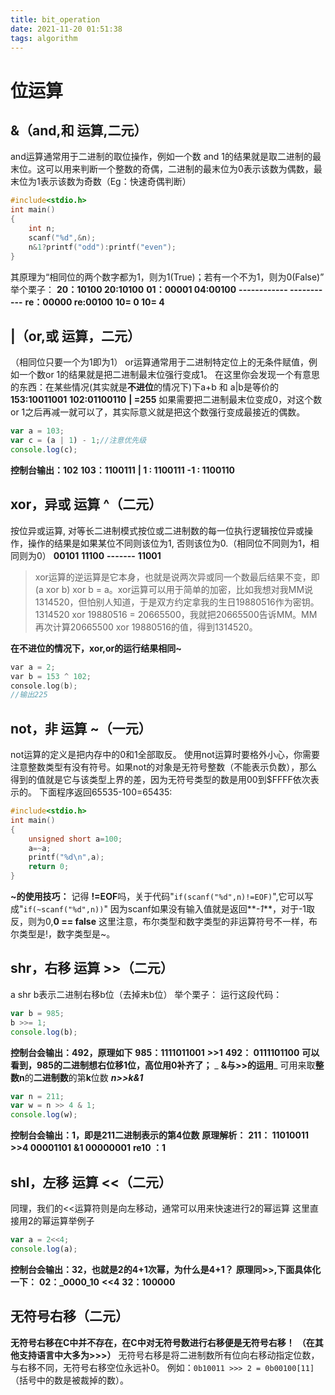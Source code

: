 ```yaml
---
title: bit_operation
date: 2021-11-20 01:51:38
tags: algorithm
---
```

# 位运算
## &（and,和 运算,二元）
and运算通常用于二进制的取位操作，例如一个数 and 1的结果就是取二进制的最末位。这可以用来判断一个整数的奇偶，二进制的最末位为0表示该数为偶数，最末位为1表示该数为奇数（Eg：快速奇偶判断）
```c
#include<stdio.h>
int main()
{
    int n;
    scanf("%d",&n);
    n&1?printf("odd"):printf("even");
}
```
其原理为“相同位的两个数字都为1，则为1(True)；若有一个不为1，则为0(False)”
举个栗子：
**20：10100        20:10100**
**01：00001        04:00100**
**------------        -----------**
**re：00000         re:00100**
**10=  0               10= 4**
##  |（or,或 运算，二元）
（相同位只要一个为1即为1）
or运算通常用于二进制特定位上的无条件赋值，例如一个数or 1的结果就是把二进制最末位强行变成1。
在这里你会发现一个有意思的东西：在某些情况(其实就是**不进位**的情况下)下a+b 和 a|b是等价的
**153:10011001**
**102:01100110**
**|   =255**
如果需要把二进制最末位变成0，对这个数or 1之后再减一就可以了，其实际意义就是把这个数强行变成最接近的偶数。
```javascript
var a = 103;
var c = (a | 1) - 1;//注意优先级
console.log(c);
```
**控制台输出：102**
**103：1100111**
**| 1  :  1100111**
**-1   :   1100110**
## xor，异或 运算 ^（二元）
按位异或运算, 对等长二进制模式按位或二进制数的每一位执行逻辑按位异或操作，操作的结果是如果某位不同则该位为1, 否则该位为0.（相同位不同则为1，相同则为0）
**00101**
**11100**
**-------**
**11001**
> xor运算的逆运算是它本身，也就是说两次异或同一个数最后结果不变，即(a xor b) xor b = a。xor运算可以用于简单的加密，比如我想对我MM说1314520，但怕别人知道，于是双方约定拿我的生日19880516作为密钥。1314520 xor 19880516 = 20665500，我就把20665500告诉MM。MM再次计算20665500 xor 19880516的值，得到1314520。

**在不进位的情况下，xor,or的运行结果相同~**
```c
var a = 2;
var b = 153 ^ 102;
console.log(b);
//输出225
```
## not，非 运算 ~（一元）
not运算的定义是把内存中的0和1全部取反。
使用not运算时要格外小心，你需要注意整数类型有没有符号。如果not的对象是无符号整数（不能表示负数），那么得到的值就是它与该类型上界的差，因为无符号类型的数是用00到$FFFF依次表示的。
下面程序返回65535-100=65435:
```c
#include<stdio.h>
int main()
{
    unsigned short a=100;
    a=~a;
    printf("%d\n",a);
    return 0;
}
```
**~的使用技巧：**
记得 **!=EOF**吗，关于代码"`if(scanf("%d",n)!=EOF)`",它可以写成"`if(~scanf("%d",n))`"
因为scanf如果没有输入值就是返回**_-1_**，对于-1取反，则为0,**0 ==  false**
这里注意，布尔类型和数字类型的非运算符号不一样，布尔类型是!，数字类型是~。
## shr，右移 运算 >>（二元）
a shr b表示二进制右移b位（去掉末b位）
举个栗子：
运行这段代码：
```javascript
var b = 985;
b >>= 1;
console.log(b);
```
**控制台会输出：492，原理如下**
**985：1111011001**
**>>1**
**492： 0111101100**
**可以看到，985的二进制想右位移1位，高位用0补齐了；**
_ **&与>>的运用**_
可用来取**整数n**的**二进制数**的第**k**位数
**_n>>k&1_**
```javascript
var n = 211;
var w = n >> 4 & 1;
console.log(w);
```
**控制台会输出：1，即是211二进制表示的第4位数**
**原理解析：**
**211： 11010011**
**>>4    00001101**
**&1      00000001**
**re10 ：1**
## shl，左移 运算 <<（二元）
同理，我们的<<运算符则是向左移动，通常可以用来快速进行2的幂运算
这里直接用2的幂运算举例子
```javascript
var a = 2<<4;
console.log(a);
```
**控制台会输出：32，也就是2的4+1次幂，为什么是4+1？**
**原理同>>,下面具体化一下：**
**02：_0000_10**
**<<4**
**32：100000**
## 无符号右移（二元）
**无符号右移在C中并不存在，在C中对无符号数进行右移便是无符号右移！**
**（在其他支持语言中大多为>>>）**
无符号右移是将二进制数所有位向右移动指定位数，与右移不同，无符号右移空位永远补0。
例如：`0b10011 >>> 2 = 0b00100[11]`（括号中的数是被裁掉的数）。
​

# 
**​**

# 
